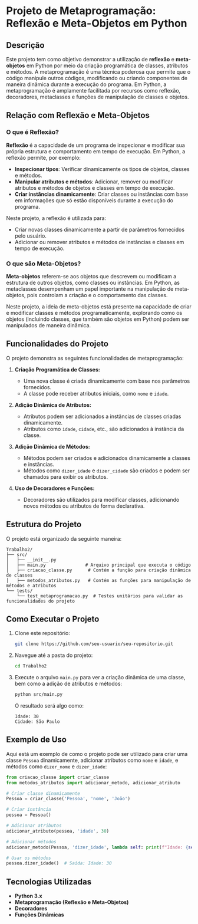 # Projeto de Metaprogramação: Reflexão e Meta-Objetos em Python

## Descrição

Este projeto tem como objetivo demonstrar a utilização de **reflexão** e **meta-objetos** em Python por meio da criação programática de classes, atributos e métodos. A metaprogramação é uma técnica poderosa que permite que o código manipule outros códigos, modificando ou criando componentes de maneira dinâmica durante a execução do programa. Em Python, a metaprogramação é amplamente facilitada por recursos como reflexão, decoradores, metaclasses e funções de manipulação de classes e objetos.

## Relação com Reflexão e Meta-Objetos

### O que é Reflexão?

**Reflexão** é a capacidade de um programa de inspecionar e modificar sua própria estrutura e comportamento em tempo de execução. Em Python, a reflexão permite, por exemplo:

- **Inspecionar tipos**: Verificar dinamicamente os tipos de objetos, classes e métodos.
- **Manipular atributos e métodos**: Adicionar, remover ou modificar atributos e métodos de objetos e classes em tempo de execução.
- **Criar instâncias dinamicamente**: Criar classes ou instâncias com base em informações que só estão disponíveis durante a execução do programa.

Neste projeto, a reflexão é utilizada para:

- Criar novas classes dinamicamente a partir de parâmetros fornecidos pelo usuário.
- Adicionar ou remover atributos e métodos de instâncias e classes em tempo de execução.

### O que são Meta-Objetos?

**Meta-objetos** referem-se aos objetos que descrevem ou modificam a estrutura de outros objetos, como classes ou instâncias. Em Python, as metaclasses desempenham um papel importante na manipulação de meta-objetos, pois controlam a criação e o comportamento das classes.

Neste projeto, a ideia de meta-objetos está presente na capacidade de criar e modificar classes e métodos programaticamente, explorando como os objetos (incluindo classes, que também são objetos em Python) podem ser manipulados de maneira dinâmica.

## Funcionalidades do Projeto

O projeto demonstra as seguintes funcionalidades de metaprogramação:

1. **Criação Programática de Classes:**
   - Uma nova classe é criada dinamicamente com base nos parâmetros fornecidos.
   - A classe pode receber atributos iniciais, como `nome` e `idade`.

2. **Adição Dinâmica de Atributos:**
   - Atributos podem ser adicionados a instâncias de classes criadas dinamicamente.
   - Atributos como `idade`, `cidade`, etc., são adicionados à instância da classe.

3. **Adição Dinâmica de Métodos:**
   - Métodos podem ser criados e adicionados dinamicamente a classes e instâncias.
   - Métodos como `dizer_idade` e `dizer_cidade` são criados e podem ser chamados para exibir os atributos.

4. **Uso de Decoradores e Funções:**
   - Decoradores são utilizados para modificar classes, adicionando novos métodos ou atributos de forma declarativa.

## Estrutura do Projeto

O projeto está organizado da seguinte maneira:

```
Trabalho2/
├── src/
│   ├── __init__.py
│   ├── main.py               # Arquivo principal que executa o código
│   ├── criacao_classe.py      # Contém a função para criação dinâmica de classes
│   ├── metodos_atributos.py   # Contém as funções para manipulação de métodos e atributos
└── tests/
    └── test_metaprogramacao.py  # Testes unitários para validar as funcionalidades do projeto
```

## Como Executar o Projeto

1. Clone este repositório:

   ```bash
   git clone https://github.com/seu-usuario/seu-repositorio.git
   ```

2. Navegue até a pasta do projeto:

   ```bash
   cd Trabalho2
   ```

3. Execute o arquivo `main.py` para ver a criação dinâmica de uma classe, bem como a adição de atributos e métodos:

   ```bash
   python src/main.py
   ```

   O resultado será algo como:

   ```
   Idade: 30
   Cidade: São Paulo
   ```

## Exemplo de Uso

Aqui está um exemplo de como o projeto pode ser utilizado para criar uma classe `Pessoa` dinamicamente, adicionar atributos como `nome` e `idade`, e métodos como `dizer_nome` e `dizer_idade`:

```python
from criacao_classe import criar_classe
from metodos_atributos import adicionar_metodo, adicionar_atributo

# Criar classe dinamicamente
Pessoa = criar_classe('Pessoa', 'nome', 'João')

# Criar instância
pessoa = Pessoa()

# Adicionar atributos
adicionar_atributo(pessoa, 'idade', 30)

# Adicionar métodos
adicionar_metodo(Pessoa, 'dizer_idade', lambda self: print(f"Idade: {self.idade}"))

# Usar os métodos
pessoa.dizer_idade()  # Saída: Idade: 30
```

## Tecnologias Utilizadas

- **Python 3.x**
- **Metaprogramação (Reflexão e Meta-Objetos)**
- **Decoradores**
- **Funções Dinâmicas**
